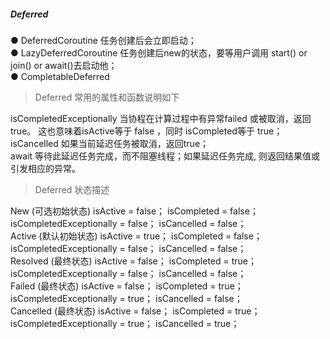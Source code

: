 ##### Deferred  

● DeferredCoroutine  任务创建后会立即启动；  
● LazyDeferredCoroutine  任务创建后new的状态，要等用户调用 start() or join() or await()去启动他；  
● CompletableDeferred  

> Deferred 常用的属性和函数说明如下  

isCompletedExceptionally  当协程在计算过程中有异常failed 或被取消，返回true。 这也意味着isActive等于 false ，同时 isCompleted等于 true；  
isCancelled  如果当前延迟任务被取消，返回true；  
await  等待此延迟任务完成，而不阻塞线程；如果延迟任务完成, 则返回结果值或引发相应的异常。  

> Deferred 状态描述  

New (可选初始状态)  isActive = false；  isCompleted = false；  isCompletedExceptionally = false； isCancelled = false；  
Active (默认初始状态)  isActive = true；  isCompleted = false；  isCompletedExceptionally = false； isCancelled = false；  
Resolved (最终状态)  isActive = false；  isCompleted = true；  isCompletedExceptionally = false； isCancelled = false；  
Failed (最终状态)  isActive = false；  isCompleted = true；  isCompletedExceptionally = true； isCancelled = false；  
Cancelled (最终状态)  isActive = false；  isCompleted = true；  isCompletedExceptionally = true； isCancelled = true；  

